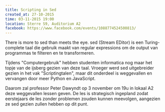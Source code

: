 ```yaml
---
title: Scripting in Sed
created_at: 27-10-2015
time: 03-11-2015 19:00
location: Sterre S9, Auditorium A2
facebook: https://www.facebook.com/events/1088774524500813/
---
```


There is more to sed than meets the eye. sed (Stream EDitor) is een Turing-complete taal die gebruik maakt van regular expressions om de output van programmas te filteren en te transformeren.

Tijdens "Computergebruik" hebben studenten informatica nog maar het topje van de ijsberg gezien van deze taal. Vroeger werd sed uitgebreider gezien in het vak "Scriptingtalen", maar dit onderdeel is weggevallen en vervangen door meer Python en JavaScript.

Daarom zal professor Peter Dawyndt op 3 november om 19u in lokaal A2 deze weggevallen lessen geven. De les is strategisch ingepland zodat eerstejaars de les zonder problemen zouden kunnen meevolgen, aangezien ze sed gezien zullen hebben op dit punt.
